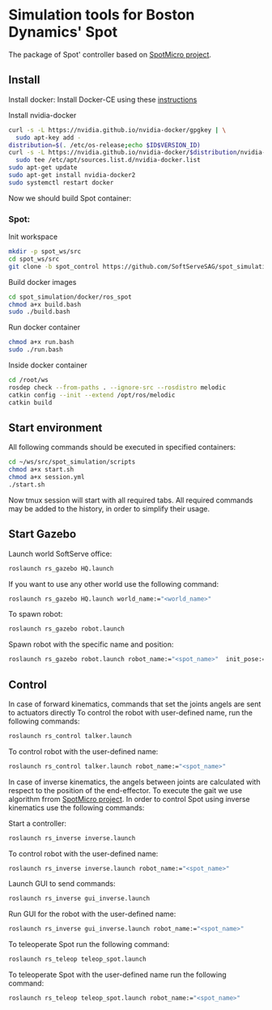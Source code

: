 # Simulation tools for Boston Dynamics' Spot

The package of Spot' controller based on [SpotMicro project](https://github.com/OpenQuadruped/spot_mini_mini).


## Install
Install docker:
Install Docker-CE using these [instructions](https://docs.docker.com/engine/install/ubuntu/)

Install nvidia-docker 
```bash
curl -s -L https://nvidia.github.io/nvidia-docker/gpgkey | \
  sudo apt-key add -
distribution=$(. /etc/os-release;echo $ID$VERSION_ID)
curl -s -L https://nvidia.github.io/nvidia-docker/$distribution/nvidia-docker.list | \
  sudo tee /etc/apt/sources.list.d/nvidia-docker.list
sudo apt-get update
sudo apt-get install nvidia-docker2
sudo systemctl restart docker
```

Now we should build Spot container:

### Spot:

Init workspace

```bash
mkdir -p spot_ws/src
cd spot_ws/src
git clone -b spot_control https://github.com/SoftServeSAG/spot_simulation.git
```

Build docker images

```bash
cd spot_simulation/docker/ros_spot
chmod a+x build.bash
sudo ./build.bash 
```
Run docker container

```bash
chmod a+x run.bash
sudo ./run.bash
```

Inside docker container

```bash
cd /root/ws
rosdep check --from-paths . --ignore-src --rosdistro melodic
catkin config --init --extend /opt/ros/melodic   
catkin build
```

## Start environment
All following commands should be executed in specified containers:

```bash
cd ~/ws/src/spot_simulation/scripts
chmod a+x start.sh
chmod a+x session.yml
./start.sh
```
Now tmux session will start with all required tabs. All required commands may be added to the history, in order to simplify their usage.

## Start Gazebo
Launch world SoftServe office:
```bash
roslaunch rs_gazebo HQ.launch
```
If you want to use any other world use the following command:
```bash
roslaunch rs_gazebo HQ.launch world_name:="<world_name>"
```
To spawn robot:
```bash
roslaunch rs_gazebo robot.launch 
```
Spawn robot with the specific name and position:
```bash
roslaunch rs_gazebo robot.launch robot_name:="<spot_name>"  init_pose:="-x 0.0 -y 0.0 -z 0.0"
```
## Control
In case of forward kinematics, commands that set the joints angels are sent to actuators directly 
To control the robot with user-defined name, run the following commands:
```bash
roslaunch rs_control talker.launch 
```
To control robot with the user-defined name:
```bash
roslaunch rs_control talker.launch robot_name:="<spot_name>"
```
In case of inverse kinematics, the angels between joints are calculated with respect to the position of the end-effector. To execute the gait we use algorithm frrom [SpotMicro project](https://github.com/OpenQuadruped/spot_mini_mini).
In order to control Spot using inverse kinematics use the following commands: 

Start a controller:
```bash
roslaunch rs_inverse inverse.launch
```
To control robot with the user-defined name:
```bash
roslaunch rs_inverse inverse.launch robot_name:="<spot_name>"
```
Launch GUI to send commands:
```bash
roslaunch rs_inverse gui_inverse.launch
```
Run GUI for the robot with the user-defined name:
```bash
roslaunch rs_inverse gui_inverse.launch robot_name:="<spot_name>"
```
To teleoperate Spot run the following command:
```bash
roslaunch rs_teleop teleop_spot.launch
```
To teleoperate Spot with the user-defined name run the following command:
```bash
roslaunch rs_teleop teleop_spot.launch robot_name:="<spot_name>"
```
